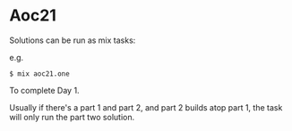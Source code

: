 # Aoc21

Solutions can be run as mix tasks:

e.g.

```
$ mix aoc21.one
```

To complete Day 1.

Usually if there's a part 1 and part 2, and part 2 builds atop part 1, the task will only run the part two solution.
